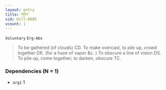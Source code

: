 ```yaml
---
layout: entry
title: གཏིབ་
vid: Hill:0685
vcount: 1
---
```

`Voluntary` `Erg-Abs`
> To be gathered (of clouds) CD\.
 To make overcast, to pile up, crowd together DK\.
 (for a haze of vapor &c\.
) To obscure a line of vision DS\.
 To pile up, come together; to darken, obscure TC\.

### Dependencies (N = 1)
* `arg1` 1
